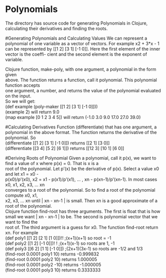 # Polynomials
The directory has source code for generating Polynomials in Clojure, calculating their derivatives and finding the roots.

#Generating Polynomials and Calculating Values
We can represent a polynomial of one variable as a vector of vectors. For example x2 + 3*x - 1
can be represented by [[1 2] [3 1] [-1 0]]. Here the first element of the inner vector is the coeffi-
cient and the second element is the exponent of variable.  
  
  
Clojure function, make-poly, with one argument, a polynomial in the form given  
above. The function returns a function, call it polynomial. This polynomial function accepts  
one argument, a number, and returns the value of the polynomial evaluated on the input.  
So we will get:    
(def example (poly-maker [[1 2] [3 1] [-1 0]]))  
(example 2) will return 9.0  
(map example [0 1 2 3 4 5]) will return (-1.0 3.0 9.0 17.0 27.0 39.0)  

#Calculating Derivatives
 Function (differentiate) that has one argument, a polynomial in the above format. The
function returns the derivative of the polynomial. So  
(differentiate [[1 2] [3 1] [-1 0]]) returns [[2 1] [3 0]]  
(differentiate [[3 4] [5 2] [6 1]]) returns [[12 3] [10 1] [6 0]]  

#Deriving Roots of Polynomial
Given a polynomial, call it p(x), we want to find a value of x where p(x) = 0. That is x is a  
root of the polynomial. Let p’(x) be the derivative of p(x). Select a value x0 and let x1 = x0 -  
p(x0)/p’(x0), x2 = x1 - p(x1)/p’(x1), ... , xn - p(xn-1)/p’(xn-1). In most cases x0, x1, x2, x3, ... xn  
converges to a root of the polynomial. So to find a root of the polynomial compute x0, x1,  
x2, x3, ... xn until | xn - xn-1 | is small. Then xn is a good approximate of a root of the polynomial.  
Clojure function find-root has three arguments. The first is float that is how  
small we want | xn - xn-1 | to be. The second is polynomial vector that we want to find the  
root of. The third argument is a guess for x0. The function find-root return xn. For example  
(def poly1 [[1 2] [2 1] [1 0]])!! ;(x+1)(x+1) so root = -1  
(def poly2 [[1 2] [-1 0]])! ! ;(x+1)(x-1) so roots are 1, -1  
(def poly3 [[6 2] [1 1] [-1 0]]) ;(2x+1)(3x-1) so roots are -1/2 and 1/3  
(find-root 0.0001 poly1 10) returns -0.999832  
(find-root 0.0001 poly2 10) returns 1.000005  
(find-root 0.0001 poly2 -10) returns -1.000005  
(find-root 0.0001 poly3 10) returns 0.3333333  
